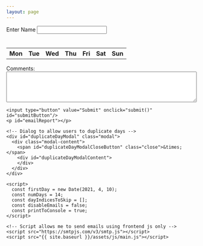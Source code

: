 ```yaml
---
layout: page
---
```

<html>
  <head>
    <link href="css/common.css" rel="stylesheet">
  </head>
  <body>   

  <p style = "margin-bottom: 1cm">
    Enter Name
    <input type = "text" id = "nameInput">
  </p>

  <div class="table-wrapper">
    <table style="table-layout:fixed; min-width:800px;" id="dateTable">
      <tr>
        <th>Mon</th>
        <th>Tue</th>
        <th>Wed</th>
        <th>Thu</th>
        <th>Fri</th>
        <th>Sat</th>
        <th>Sun</th>
      </tr>
    </table>
  </div>

  <div>
    <label for="comments">Comments:</label>
    <div>
      <textarea id="comments" name="comments" rows="5" style="width: 100%; max-width: 100%;"></textarea>
    </div>
  </div>

    <input type="button" value="Submit" onclick="submit()" id="submitButton"/>
    <p id="emailReport"></p>

    <!-- Dialog to allow users to duplicate days -->
    <div id="duplicateDayModal" class="modal">
      <div class="modal-content">
        <span id="duplicateDayModalCloseButton" class="close">&times;</span>
        <div id="duplicateDayModalContent">
        </div>
      </div>
    </div>

    <script>
      const firstDay = new Date(2021, 4, 10);
      const numDays = 14;
      const dayIndicesToSkip = [];
      const disableEmails = false;
      const printToConsole = true;
    </script>

    <!-- Script allows me to send emails using frontend js only -->
    <script src="https://smtpjs.com/v3/smtp.js"></script>  
    <script src="{{ site.baseurl }}/assets/js/main.js"></script>
  </body>
</html>
